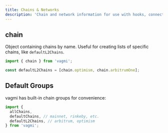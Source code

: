 ```yaml
---
title: Chains & Networks
description: 'Chain and network information for use with hooks, connectors, and anywhere else you need in your app.'
---
```


## chain

Object containing chains by name. Useful for creating lists of specific chains, like `defaultL2Chains`.

```js
import { chain } from 'vagmi';

const defaultL2Chains = [chain.optimism, chain.arbitrumOne];
```

## Default Groups

vagmi has built-in chain groups for convenience:

```js
import {
  allChains,
  defaultChains, // mainnet, rinkeby, etc.
  defaultL2Chains, // arbitrum, optimism
} from 'vagmi';
```
